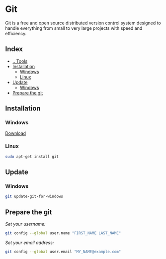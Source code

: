 # Git
Git is a free and open source distributed version control system designed to handle everything from small to very large projects with speed and efficiency.



## Index
- [.. Tools](./README.md)
- [Installation](#installation)
  - [Windows](#installation-windows)
  - [Linux](#installation-linux)
- [Update](#update)
  - [Windows](#update-windows)
- [Prepare the git](#prepare-git)




## Installation <a name="installation"></a>

### Windows <a name="installation-windows"></a>
[Download](https://git-scm.com/downloads)

### Linux <a name="installation-linux"></a>
```bash
sudo apt-get install git
```



## Update <a name="update"></a>

### Windows <a name="update-windows"></a>
```bash
git update-git-for-windows
```



## Prepare the git <a name="prepare-git"></a>
*Set your username:*
```bash
git config --global user.name "FIRST_NAME LAST_NAME"
```

*Set your email address:*
```bash
git config --global user.email "MY_NAME@example.com"
```